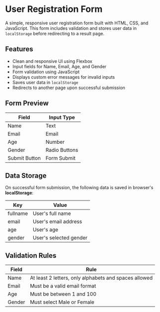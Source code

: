 #  User Registration Form

A simple, responsive user registration form built with HTML, CSS, and JavaScript. This form includes validation and stores user data in `localStorage` before redirecting to a result page.

##  Features

-  Clean and responsive UI using Flexbox
-  Input fields for Name, Email, Age, and Gender
-  Form validation using JavaScript
-  Displays custom error messages for invalid inputs
-  Saves user data in `localStorage`
-  Redirects to another page upon successful submission


##  Form Preview

| Field        | Input Type   |
|--------------|--------------|
| Name         | Text         |
| Email        | Email        |
| Age          | Number       |
| Gender       | Radio Buttons|
| Submit Button| Form Submit  |

##  Data Storage

On successful form submission, the following data is saved in browser's **localStorage**:

| Key         | Value                      |
|-------------|----------------------------|
| fullname    | User's full name           |
| email       | User's email address       |
| age         | User's age                 |
| gender      | User's selected gender     |


##  Validation Rules

| Field   | Rule                                                  |
|---------|-------------------------------------------------------|
| Name    | At least 2 letters, only alphabets and spaces allowed |
| Email   | Must be a valid email format                          |
| Age     | Must be between 1 and 100                             |
| Gender  | Must select Male or Female                            |



